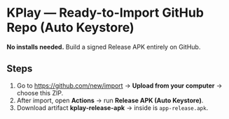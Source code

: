 # KPlay — Ready-to-Import GitHub Repo (Auto Keystore)

**No installs needed.** Build a signed Release APK entirely on GitHub.

## Steps
1. Go to https://github.com/new/import → **Upload from your computer** → choose this ZIP.
2. After import, open **Actions** → run **Release APK (Auto Keystore)**.
3. Download artifact **kplay-release-apk** → inside is `app-release.apk`.

